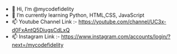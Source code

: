 - 👋 Hi, I’m @mycodefidelity
- 🌱 I’m currently learning Python, HTML,CSS, JavaScript
- 📫 Youtube Channel Link :- https://youtube.com/channel/UC3x-d0FxAntQ5DiugsCdLxQ
- 📫 Instagram Link :- https://www.instagram.com/accounts/login/?next=/mycodefidelity

<!---
mycodefidelity/mycodefidelity is a ✨ special ✨ repository because its `README.md` (this file) appears on your GitHub profile.
You can click the Preview link to take a look at your changes.
--->
